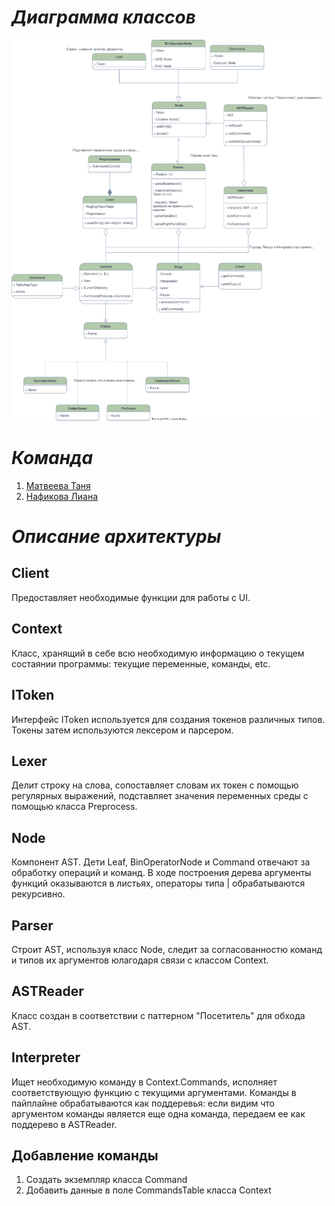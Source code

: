 # _Диаграмма классов_
![Текст с описанием картинки](MatveevaNafikovaCLI.svg)
# _Команда_
1. [Матвеева Таня](https://github.com/tnmtvv)
2. [Нафикова Лиана](https://github.com/Liana2707)
# _Описание архитектуры_
## Client
Предоставляет необходимые функции для работы с UI.

## Context
Класс, хранящий в себе всю необходимую информацию о текущем состаянии программы: текущие переменные, команды, etc.

## IToken
Интерфейс IToken используется для создания токенов различных типов. Токены затем используются лексером и парсером.

## Lexer
Делит строку на слова, сопоставляет словам их токен с помощью регулярных выражений, подставляет значения переменных среды с помощью класса Preprocess.

## Node 
Компонент AST. Дети Leaf, BinOperatorNode и Command отвечают за обработку операций и команд. В ходе построения дерева аргументы функций оказываются в листьях, операторы типа | обрабатываются рекурсивно.

## Parser
Строит AST, используя класс Node, следит за согласованностю команд и типов их аргументов юлагодаря связи с классом Context.

## ASTReader
Класс создан в соответствии с паттерном "Посетитель" для обхода AST.

## Interpreter
Ищет необходимую команду в Сontext.Commands, исполняет соответствующую функцию с текущими аргументами. Команды в пайплайне обрабатываются как поддеревья: если видим что аргументом команды является еще одна команда, передаем ее как поддерево в ASTReader. 

## Добавление команды
1. Создать экземпляр класса Command
2. Добавить данные в поле CommandsTable класса Context
